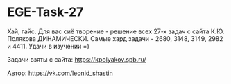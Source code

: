 # EGE-Task-27

Хай, гайс. Для вас сиё творение - решение всех 27-х задач с сайта К.Ю. Полякова ДИНАМИЧЕСКИ. Самые хард задачи - 2680, 3148, 3149, 2982 и 4411. 
Удачи в изучении =)

Задачи взяты с сайта: https://kpolyakov.spb.ru/

Автор: https://vk.com/leonid_shastin
